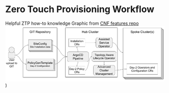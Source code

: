# Zero Touch Provisioning Workflow 
Helpful ZTP how-to knowledge
Graphic from [CNF features repo](https://github.com/openshift-kni/cnf-features-deploy/tree/release-4.15)
![GitOps ZTP flow overview](https://github.com/openshift-kni/cnf-features-deploy/blob/release-4.15/ztp/gitops-subscriptions/argocd/ztp_gitops_flow.png))
